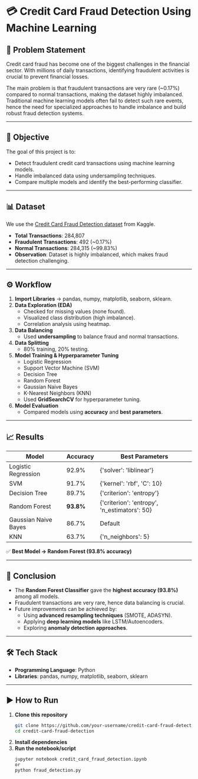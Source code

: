 # 💳 Credit Card Fraud Detection Using Machine Learning  

## 📝 Problem Statement  
Credit card fraud has become one of the biggest challenges in the financial sector. With millions of daily transactions, identifying fraudulent activities is crucial to prevent financial losses.  

The main problem is that fraudulent transactions are very rare (~0.17%) compared to normal transactions, making the dataset highly imbalanced. Traditional machine learning models often fail to detect such rare events, hence the need for specialized approaches to handle imbalance and build robust fraud detection systems.  

---

## 🎯 Objective  
The goal of this project is to:  
- Detect fraudulent credit card transactions using machine learning models.  
- Handle imbalanced data using undersampling techniques.  
- Compare multiple models and identify the best-performing classifier.  

---

## 📊 Dataset  
We use the [Credit Card Fraud Detection dataset](https://www.kaggle.com/datasets/mlg-ulb/creditcardfraud?resource=download) from Kaggle.  

- **Total Transactions**: 284,807  
- **Fraudulent Transactions**: 492 (~0.17%)  
- **Normal Transactions**: 284,315 (~99.83%)  
- **Observation**: Dataset is highly imbalanced, which makes fraud detection challenging.  

---

## ⚙️ Workflow  
1. **Import Libraries** → pandas, numpy, matplotlib, seaborn, sklearn.  
2. **Data Exploration (EDA)**  
   - Checked for missing values (none found).  
   - Visualized class distribution (high imbalance).  
   - Correlation analysis using heatmap.  
3. **Data Balancing**  
   - Used **undersampling** to balance fraud and normal transactions.  
4. **Data Splitting**  
   - 80% training, 20% testing.  
5. **Model Training & Hyperparameter Tuning**  
   - Logistic Regression  
   - Support Vector Machine (SVM)  
   - Decision Tree  
   - Random Forest  
   - Gaussian Naive Bayes  
   - K-Nearest Neighbors (KNN)  
   - Used **GridSearchCV** for hyperparameter tuning.  
6. **Model Evaluation**  
   - Compared models using **accuracy** and **best parameters**.  

---

## 📈 Results  

| Model                | Accuracy | Best Parameters                           |  
|-----------------------|----------|-------------------------------------------|  
| Logistic Regression   | 92.9%    | {'solver': 'liblinear'}                   |  
| SVM                  | 91.7%    | {'kernel': 'rbf', 'C': 10}                |  
| Decision Tree         | 89.7%    | {'criterion': 'entropy'}                  |  
| Random Forest         | **93.8%** | {'criterion': 'entropy', 'n_estimators': 50} |  
| Gaussian Naive Bayes  | 86.7%    | Default                                   |  
| KNN                  | 63.7%    | {'n_neighbors': 5}                        |  

✅ **Best Model → Random Forest (93.8% accuracy)**  

---

## 🚀 Conclusion  
- The **Random Forest Classifier** gave the **highest accuracy (93.8%)** among all models.  
- Fraudulent transactions are very rare, hence data balancing is crucial.  
- Future improvements can be achieved by:  
  - Using **advanced resampling techniques** (SMOTE, ADASYN).  
  - Applying **deep learning models** like LSTM/Autoencoders.  
  - Exploring **anomaly detection approaches**.  

---

## 🛠️ Tech Stack  
- **Programming Language**: Python  
- **Libraries**: pandas, numpy, matplotlib, seaborn, sklearn  

---

## ▶️ How to Run  

1. **Clone this repository**  
   ```bash
   git clone https://github.com/your-username/credit-card-fraud-detection.git
   cd credit-card-fraud-detection
2. **Install dependencies**
3. **Run the notebook/script**
   ```bash
   jupyter notebook credit_card_fraud_detection.ipynb
   or
   python fraud_detection.py
